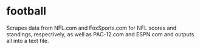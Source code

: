 # football


Scrapes data from NFL.com and FoxSports.com for NFL scores and standings, respectively, as well as PAC-12.com and ESPN.com and outputs all into a text file.
